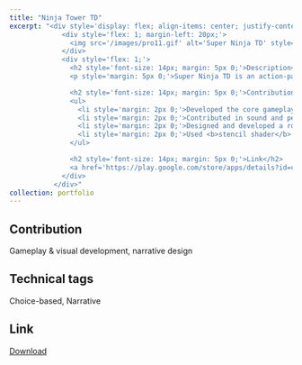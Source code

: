 ```yaml
---
title: "Ninja Tower TD"
excerpt: "<div style='display: flex; align-items: center; justify-content: space-between; font-size: 14px;'>
             <div style='flex: 1; margin-left: 20px;'>
               <img src='/images/pro11.gif' alt='Super Ninja TD' style='max-width: 100%;'>
             </div>
             <div style='flex: 1;'>
               <h2 style='font-size: 14px; margin: 5px 0;'>Description</h2>
               <p style='margin: 5px 0;'>Super Ninja TD is an action-packed Tower Defense game where you battle mythical enemies using powerful weapons like katanas, fireballs, shurikens, and more. Upgrade your arsenal by collecting coins and tokens. Face epic boss fights, choose your upgrades, and fight on in this thrilling adventure!</p>

               <h2 style='font-size: 14px; margin: 5px 0;'>Contribution</h2>
               <ul>
                 <li style='margin: 2px 0;'>Developed the core gameplay loop and leveraged <b>object pooling</b> to optimize spawn systems (projectiles, enemies etc).</li>
                 <li style='margin: 2px 0;'>Contributed in sound and performant <b>particle systems</b> to significantly improve game feel</li>
                 <li style='margin: 2px 0;'>Designed and developed a robust data system using <b>scriptable objects</b></li>
                 <li style='margin: 2px 0;'>Used <b>stencil shader</b> to implement hole gameplay</li>
               </ul>

               <h2 style='font-size: 14px; margin: 5px 0;'>Link</h2>
               <a href='https://play.google.com/store/apps/details?id=com.minigamelab.superninjatd'>Download</a>
             </div>   
           </div>"
collection: portfolio
---
```


Contribution
-----
Gameplay & visual development, narrative design

Technical tags
-----
Choice-based, Narrative

Link
-----
[Download](https://play.google.com/store/apps/details?id=com.kolpoverse.poolrules)
